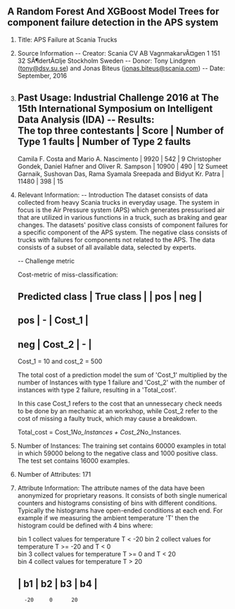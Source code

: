 ## A Random Forest And XGBoost Model Trees for component failure detection in the APS system

1. Title: APS Failure at Scania Trucks

2. Source Information
   -- Creator: Scania CV AB
               VagnmakarvÃ¤gen 1 
               151 32 SÃ¶dertÃ¤lje 
               Stockholm
               Sweden 
   -- Donor:   Tony Lindgren (tony@dsv.su.se) and Jonas Biteus (jonas.biteus@scania.com)
   -- Date:    September, 2016
 
3. Past Usage:
   Industrial Challenge 2016 at The 15th International Symposium on Intelligent Data Analysis (IDA) 
   -- Results:         
     The top three contestants                                                | Score | Number of Type 1 faults | Number of Type 2 faults
     ------------------------------------------------------------------------------------------------------------------------------------
     Camila F. Costa and Mario A. Nascimento                                  | 9920  | 542                     | 9
     Christopher Gondek, Daniel Hafner and Oliver R. Sampson                  | 10900 | 490                     | 12
     Sumeet Garnaik, Sushovan Das, Rama Syamala Sreepada and Bidyut Kr. Patra | 11480 | 398                     | 15

4. Relevant Information:
   -- Introduction
     The dataset consists of data collected from heavy Scania 
     trucks in everyday usage. The system in focus is the 
     Air Pressure system (APS) which generates pressurised 
     air that are utilized in various functions in a truck, 
     such as braking and gear changes. The datasets' 
     positive class consists of component failures 
     for a specific component of the APS system. 
     The negative class consists of trucks with failures 
     for components not related to the APS. The data consists 
     of a subset of all available data, selected by experts. 

   -- Challenge metric  

     Cost-metric of miss-classification:

     Predicted class |      True class       |
                     |    pos    |    neg    |
     -----------------------------------------
      pos            |     -     |  Cost_1   |
     -----------------------------------------
      neg            |  Cost_2   |     -     |
     -----------------------------------------
     Cost_1 = 10 and cost_2 = 500

     The total cost of a prediction model the sum of 'Cost_1' 
     multiplied by the number of Instances with type 1 failure 
     and 'Cost_2' with the number of instances with type 2 failure, 
     resulting in a 'Total_cost'.

     In this case Cost_1 refers to the cost that an unnessecary 
     check needs to be done by an mechanic at an workshop, while 
     Cost_2 refer to the cost of missing a faulty truck, 
     which may cause a breakdown.

     Total_cost = Cost_1*No_Instances + Cost_2*No_Instances.

5. Number of Instances: 
     The training set contains 60000 examples in total in which 
     59000 belong to the negative class and 1000 positive class. 
     The test set contains 16000 examples. 

6. Number of Attributes: 171 

7. Attribute Information:
   The attribute names of the data have been anonymized for 
   proprietary reasons. It consists of both single numerical 
   counters and histograms consisting of bins with different 
   conditions. Typically the histograms have open-ended 
   conditions at each end. For example if we measuring 
   the ambient temperature 'T' then the histogram could 
   be defined with 4 bins where: 

   bin 1 collect values for temperature T < -20
   bin 2 collect values for temperature T >= -20 and T < 0     
   bin 3 collect values for temperature T >= 0 and T < 20  
   bin 4 collect values for temperature T > 20 

   |  b1  |  b2  |  b3  |  b4  |   
   ----------------------------- 
         -20     0      20